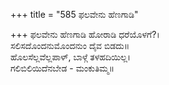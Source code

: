 +++
title = "585 ಫಲವೇನು ಹೆಣಗಾಡಿ"

+++
ಫಲವೇನು ಹೆಣಗಾಡಿ ಹೋರಾಡಿ ಧರೆಯೊಳಗೆ?।  
ಸಲಿಸದೊಂದನುಮೊಂದನುಂ ದೈವ ಬಿಡದು॥  
ಹೊಲಸೆಲ್ಲವೆಲ್ಲಪಾಳ್, ಬಾಳ್ಗೆ ತಳಹದಿಯಿಲ್ಲ।  
ಗಲಿಬಿಲಿಯಿದೆನಬೇಡ - ಮಂಕುತಿಮ್ಮ॥  
